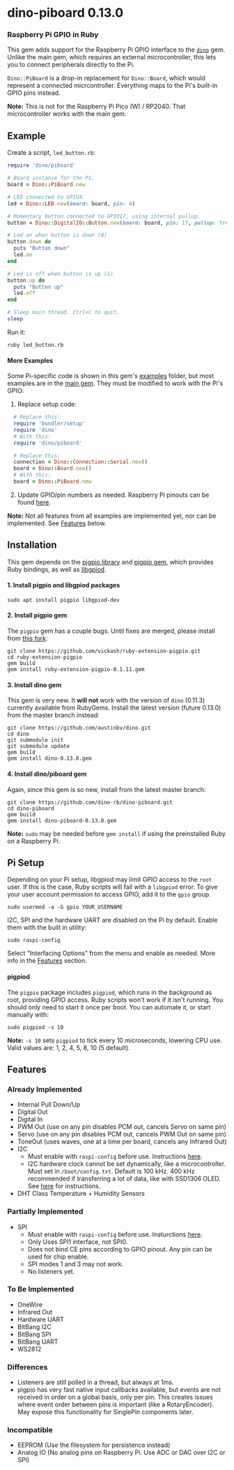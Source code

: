 # dino-piboard 0.13.0

### Raspberry Pi GPIO in Ruby

This gem adds support for the Raspberry Pi GPIO interface to the [`dino`](https://github.com/austinbv/dino) gem. Unlike the main gem, which requires an external microcontroller, this lets you to connect peripherals directly to the Pi.

`Dino::PiBoard` is a drop-in replacement for `Dino::Board`, which would represent a connected micrcontroller. Everything maps to the Pi's built-in GPIO pins instead.

**Note:** This is not for the Raspberry Pi Pico (W) / RP2040. That microcontroller works with the main gem.

## Example
Create a script, `led_button.rb`:

```ruby
require 'dino/piboard'

# Board instance for the Pi.
board = Dino::PiBoard.new

# LED connected to GPIO4.
led = Dino::LED.new(board: board, pin: 4)

# Momentary button connected to GPIO17, using internal pullup.
button = Dino::DigitalIO::Button.new(board: board, pin: 17, pullup: true)

# Led on when button is down (0)
button.down do
  puts "Button down"
  led.on
end

# Led is off when button is up (1)
button.up do
  puts "Button up"
  led.off
end

# Sleep main thread. Ctrl+C to quit.
sleep
```

Run it:
```shell
ruby led_button.rb
```
#### More Examples
Some Pi-specific code is shown in this gem's [examples](examples) folder, but most examples are in the [main gem](https://github.com/austinbv/dino/tree/master/examples). They must be modified to work with the Pi's GPIO:

1. Replace setup code:
  ```ruby
    # Replace this:
    require 'bundler/setup'
    require 'dino'
    # With this:
    require 'dino/piboard'

    # Replace this:
    connection = Dino::Connection::Serial.new()
    board = Dino::Board.new()
    # With this:
    board = Dino::PiBoard.new
  ```

2. Update GPIO/pin numbers as needed. Raspberry Pi pinouts can be found [here](https://pinout.xyz/).
  
**Note:** Not all features from all examples are implemented yet, nor can be implemented. See [Features](#features) below.

## Installation
This gem depends on the [pigpio library](https://github.com/joan2937/pigpio) and [pigpio gem](https://github.com/nak1114/ruby-extension-pigpio), which provides Ruby bindings, as well as [libgpiod](https://git.kernel.org/pub/scm/libs/libgpiod/libgpiod.git).

#### 1. Install pigpio and libgpiod packages
```shell
sudo apt install pigpio libgpiod-dev
```

#### 2. Install pigpio gem
The `pigpio` gem has a couple bugs. Until fixes are merged, please install from [this fork](https://github.com/vickash/ruby-extension-pigpio):
```shell
git clone https://github.com/vickash/ruby-extension-pigpio.git
cd ruby-extension-pigpio
gem build
gem install ruby-extension-pigpio-0.1.11.gem
```

#### 3. Install dino gem
This gem is very new. It __will not__ work with the version of `dino` (0.11.3) currently available from RubyGems. Install the latest version (future 0.13.0) from the master branch instead:
```shell
git clone https://github.com/austinbv/dino.git
cd dino
git submodule init
git submodule update
gem build
gem install dino-0.13.0.gem
```

#### 4. Install dino/piboard gem
Again, since this gem is so new, install from the latest master branch:
```shell
git clone https://github.com/dino-rb/dino-piboard.git
cd dino-piboard
gem build
gem install dino-piboard-0.13.0.gem
```

**Note:** `sudo` may be needed before `gem install` if using the preinstalled Ruby on a Raspberry Pi.

## Pi Setup
Depending on your Pi setup, libgpiod may limit GPIO access to the `root` user. If this is the case, Ruby scripts will fail with a `libgpiod` error. To give your user account permission to access GPIO, add it to the `gpio` group.
```
sudo usermod -a -G gpio YOUR_USERNAME
```

I2C, SPI and the hardware UART are disabled on the Pi by default. Enable them with the built in utility:
```shell
sudo raspi-config
```

Select "Interfacing Options" from the menu and enable as needed. More info in the [Features](#features) section.

#### pigpiod
The `pigpio` package includes `pigpiod`, which runs in the background as root, providing GPIO access. Ruby scripts won't work if it isn't running. You should only need to start it once per boot. You can automate it, or start manually with:
```shell
sudo pigpiod -s 10
```

**Note:** `-s 10` sets `pigpiod` to tick every 10 microseconds, lowering CPU use. Valid values are: 1, 2, 4, 5, 8, 10 (5 default).

## Features

### Already Implemented
  - Internal Pull Down/Up
  - Digital Out
  - Digital In
  - PWM Out (use on any pin disables PCM out, cancels Servo on same pin)
  - Servo   (use on any pin disables PCM out, cancels PWM Out on same pin)
  - ToneOut (uses waves, one at a time per board, cancels any Infrared Out)
  - I2C
    - Must enable with `raspi-config` before use. Instructions [here](https://learn.adafruit.com/adafruits-raspberry-pi-lesson-4-gpio-setup/configuring-i2c).
    - I2C hardware clock cannot be set dynamically, like a microcontroller. Must set in `/boot/config.txt`. Default is 100 kHz. 400 kHz recommended if transferring a lot of data, like with SSD1306 OLED. See [here](https://www.raspberrypi-spy.co.uk/2018/02/change-raspberry-pi-i2c-bus-speed/) for instructions.
  - DHT Class Temperature + Humidity Sensors

### Partially Implemented
  - SPI
    - Must enable with `raspi-config` before use. Insturctions [here](https://learn.adafruit.com/adafruits-raspberry-pi-lesson-4-gpio-setup/configuring-spi).
    - Only Uses SPI1 interface, not SPI0.
    - Does not bind CE pins according to GPIO pinout. Any pin can be used for chip enable.
    - SPI modes 1 and 3 may not work.
    - No listeners yet.

### To Be Implemented
  - OneWire
  - Infrared Out
  - Hardware UART
  - BitBang I2C
  - BitBang SPI 
  - BitBang UART
  - WS2812

### Differences
  - Listeners are still polled in a thread, but always at 1ms.
  - pigpio has very fast native input callbacks available, but events are not received in order on a global basis, only per pin. This creates issues where event order between pins is important (like a RotaryEncoder). May expose this functionality for SinglePin components later.

### Incompatible
  - EEPROM (Use the filesystem for persistence instead)
  - Analog IO (No analog pins on Raspberry Pi. Use ADC or DAC over I2C or SPI)
